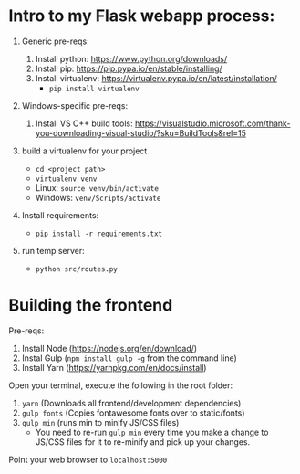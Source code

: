 # Intro to my Flask webapp process:

1. Generic pre-reqs:
	1. Install python: https://www.python.org/downloads/
	1. Install pip: https://pip.pypa.io/en/stable/installing/
	1. Install virtualenv: https://virtualenv.pypa.io/en/latest/installation/
		- `pip install virtualenv`
1. Windows-specific pre-reqs:
	1. Install VS C++ build tools: https://visualstudio.microsoft.com/thank-you-downloading-visual-studio/?sku=BuildTools&rel=15

1. build a virtualenv for your project
	- `cd <project path>`
	- `virtualenv venv`
	- Linux: `source venv/bin/activate`
	- Windows: `venv/Scripts/activate`
1. Install requirements:
	- `pip install -r requirements.txt`
1. run temp server:
	- `python src/routes.py`

# Building the frontend

Pre-reqs:
1. Install Node (https://nodejs.org/en/download/)
1. Instal Gulp (`npm install gulp -g`  from the command line)
1. Install Yarn (https://yarnpkg.com/en/docs/install)

Open your terminal, execute the following in the root folder:
1. `yarn` (Downloads all frontend/development dependencies)
1. `gulp fonts` (Copies fontawesome fonts over to static/fonts)
1. `gulp min` (runs min to minify JS/CSS files)
	- You need to re-run `gulp min` every time you make a change to JS/CSS files for it to re-minify and pick up your changes.


Point your web browser to `localhost:5000`
